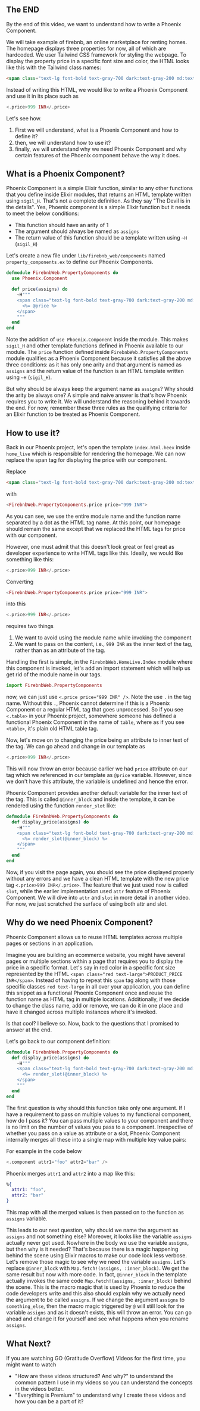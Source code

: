 ## The END
By the end of this video, we want to understand how to write a Phoenix Component. 

We will take example of firebnb, an online marketplace for renting homes. The homepage displays three properties for now, all of which are hardcoded. We user Tailwind CSS framework for styling the webpage. To display the property price in a specific font size and color, the HTML looks like this with the Tailwind class names:

```html
<span class="text-lg font-bold text-gray-700 dark:text-gray-200 md:text-xl">999 INR</span>
```

Instead of writing this HTML, we would like to write a Phoenix Component and use it in its place such as

```elixir
<.price>999 INR</.price>
```

Let's see how. 

1. First we will understand, what is a Phoenix Component and how to define it?
2. then, we will understand how to use it?
3. finally, we will understand why we need Phoenix Component and why certain features of the Phoenix component behave the way it does.


## What is a Phoenix Component?
Phoenix Component is a simple Elixir function, similar to any other functions that you define inside Elixir modules, that returns an HTML template written using `sigil_H`. That's not a complete definition. As they say "The Devil is in the details". Yes, Phoenix component is a simple Elixir function but it needs to meet the below conditions:

* This function should have an arity of 1
* The argument should always be named as `assigns`
* The return value of this function should be a template written using `~H` (`sigil_H`)

Let's create a new file under `lib/firebnb_web/components` named `property_components.ex` to define our Phoenix Components.

```elixir 
defmodule FirebnbWeb.PropertyComponents do
  use Phoenix.Component

  def price(assigns) do
    ~H"""
    <span class="text-lg font-bold text-gray-700 dark:text-gray-200 md:text-xl">
      <%= @price %>
    </span>
    """
  end
end
```
Note the addition of `use Phoenix.Component` inside the module. This makes `sigil_H` and other template functions defined in Phoenix available to our module. The `price` function defined inside `FirebnbWeb.PropertyComponents` module qualifies as a Phoenix Component because it satisfies all the above three conditions: as it has only one arity and that argument is named as `assigns` and the return value of the function is an HTML template written using `~H` (`sigil_H`). 

But why should be always keep the argument name as `assigns`? Why should the arity be always one? A simple and naive answer is that's how Phoenix requires you to write it. We will understand the reasoning behind it towards the end. For now, remember these three rules as the qualifying criteria for an Elixir function to be treated as Phoenix Component.

## How to use it?
Back in our Phoenix project, let's open the template `index.html.heex` inside `home_live` which is responsible for rendering the homepage. We can now replace the span tag for displaying the price with our component.

Replace
```html
<span class="text-lg font-bold text-gray-700 dark:text-gray-200 md:text-xl">999 INR</span>
```

with 
```elixir
<FirebnbWeb.PropertyComponents.price price="999 INR">
```

As you can see, we use the entire module name and the function name separated by a dot as the HTML tag name. At this point, our homepage should remain the same except that we replaced the HTML tags for price with our component.

However, one must admit that this doesn't look great or feel great as developer experience to write HTML tags like this. Ideally, we would like something like this:

```elixir
<.price>999 INR</.price>
```

Converting 
```elixir
<FirebnbWeb.PropertyComponents.price price="999 INR">
```

into this

```elixir
<.price>999 INR</.price>
```

requires two things
1. We want to avoid using the module name while invoking the component
2. We want to pass on the content, i.e., `999 INR` as the inner text of the tag, rather than as an attribute of the tag.

Handling the first is simple, in the `FirebnbWeb.HomeLive.Index` module where this component is invoked, let's add an import statement which will help us get rid of the module name in our tags.

```elixir
import FirebnbWeb.PropertyComponents 
```

now, we can just use `<.price price="999 INR" />`. Note the use `.` in the tag name. Without this `.`, Phoenix cannot determine if this is a Phoenix Component or a regular HTML tag that goes unprocessed. So if you see `<.table>` in your Phoenix project, somewhere someone has defined a functional Phoenix Component in the name of `table`, where as if you see `<table>`, it's plain old HTML table tag.

Now, let's move on to changing the price being an attribute to inner text of the tag. We can go ahead and change in our template as 

```elixir
<.price>999 INR</.price>
```

This will now throw an error because earlier we had `price` attribute on our tag which we referenced in our template as `@price` variable. However, since we don't have this attribute, the variable is undefined and hence the error. 

Phoenix Component provides another default variable for the inner text of the tag. This is called `@inner_block` and inside the template, it can be rendered using the function `render_slot` like:

```elixir 
defmodule FirebnbWeb.PropertyComponents do
  def display_price(assigns) do
    ~H"""
    <span class="text-lg font-bold text-gray-700 dark:text-gray-200 md:text-xl">
      <%= render_slot(@inner_block) %>
    </span>
    """
  end
end
```

Now, if you visit the page again, you should see the price displayed properly without any errors and we have a clean HTML template with the new price tag `<.price>999 INR</.price>`. The feature that we just used now is called `slot`, while the earlier implementation used `attr` feature of Phoenix Component. We will dive into `attr` and `slot` in more detail in another video. For now, we just scratched the surface of using both attr and slot.

## Why do we need Phoenix Component?
Phoenix Component allows us to reuse HTML templates across multiple pages or sections in an application.

Imagine you are building an ecommerce website, you might have several pages or multiple sections within a page that requires you to display the price in a specific format. Let's say in red color in a specific font size represented by the HTML `<span class="red text-large">PRODUCT_PRICE INR</span>`. Instead of having to repeat this `span` tag along with those specific classes `red text-large` in all over your application, you can define this snippet as a functional Phoenix Component once and reuse the function name as HTML tag in multiple locations. Additionally, if we decide to change the class name, add or remove, we can do it in one place and have it changed across multiple instances where it's invoked.

Is that cool? I believe so. Now, back to the questions that I promised to answer at the end. 

Let's go back to our component definition:

```elixir 
defmodule FirebnbWeb.PropertyComponents do
  def display_price(assigns) do
    ~H"""
    <span class="text-lg font-bold text-gray-700 dark:text-gray-200 md:text-xl">
      <%= render_slot(@inner_block) %>
    </span>
    """
  end
end
```

The first question is why should this function take only one argument. If I have a requirement to pass on multiple values to my functional component, how do I pass it? You can pass multiple values to your component and there is no limit on the number of values you pass to a component. Irrespective of whether you pass on a value as attribute or a slot, Phoenix Component internally merges all these into a single map with multiple key value pairs:

For example in the code below
```elixir
<.component attr1="foo" attr2="bar" />
```
Phoenix merges `attr1` and `attr2` into a map like this:

```elixir
%{
  attr1: "foo",
  attr2: "bar"
}
```

This map with all the merged values is then passed on to the function as `assigns` variable.

This leads to our next question, why should we name the argument as `assigns` and not something else? Moreover, it looks like the variable `assigns` actually never got used. Nowhere in the body we use the variable `assigns`, but then why is it needed? That's because there is a magic happening behind the scene using Elixir macros to make our code look less verbose. Let's remove those magic to see why we need the variable `assigns`. Let's replace `@inner_block` with `Map.fetch!(assigns, :inner_block)`. We get the same result but now with more code. In fact, `@inner_block` in the template actually invokes the same code `Map.fetch!(assigns, :inner_block)` behind the scene. This is the macro magic that is used by Phoenix to reduce the code developers write and this also should explain why we actually need the argument to be called `assigns`. If we change the argument `assigns` to `something_else`, then the macro magic triggered by `@` will still look for the variable `assigns` and as it doesn't exists, this will throw an error. You can go ahead and change it for yourself and see what happens when you rename `assigns`. 

## What Next?
If you are watching GO (Gratitude Overflow) Videos for the first time, you might want to watch 
* "How are these videos structured? And why?" to understand the common pattern I use in my videos so you can understand the concepts in the videos better.
* "Everything is Premium" to understand why I create these videos and how you can be a part of it?
